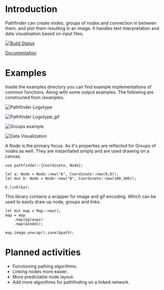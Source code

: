 # Introduction
Pathfinder can create nodes, groups of nodes and connection in between them, and plot them resulting in an image.
It handles text interpretation and data visualisation based on input files.

[![Build Status](https://travis-ci.org/pontuslaestadius/pathfinder.svg?branch=master)](https://travis-ci.org/pontuslaestadius/pathfinder)
 
[Documentation](https://docs.rs/pathfinder/0.3.8/pathfinder/)

# Examples
Inside the examples directory you can find example implementations of common functions. Along with some output examples. The following are constructed from /examples.

![Pathfinder Logotype](out/examples/hello_world.png "Logo")

![Pathfinder Logotype_gif](out/examples/hello_world_gif.gif "Gif")

![Groups example](out/examples/random.png "Groups")

![Data Visualization](out/examples/git_log.png "Data")

A Node is the primary focus. As it's properties are reflected for Groups of nodes as well.
They are instantiated simply and are used drawing on a canvas.

```
use pathfinder::{Coordinate, Node};

let a: Node = Node::new("A", Coordinate::new(0,0));
let mut b: Node = Node::new("B", Coordinate::new(100,100));

b.link(&a);
```

This library contains a wrapper for image and gif encoding. Which can be used to easily draw up node, groups and links.

```
let mut map = Map::new();
map = map
    .map(&groups)
    .map(&nodes);

map.image.unwrap().save(&path);
```

# Planned activities
- Functioning pathing algorithms.
- Linking nodes more easier.
- More predictable node layout.
- Add more algorithms for pathfinding on a linked network.
